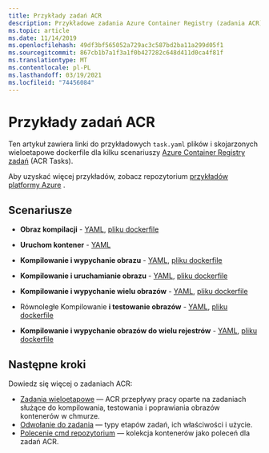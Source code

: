 ```yaml
---
title: Przykłady zadań ACR
description: Przykładowe zadania Azure Container Registry (zadania ACR) do kompilowania, uruchamiania i poprawiania obrazów kontenerów
ms.topic: article
ms.date: 11/14/2019
ms.openlocfilehash: 49df3bf565052a729ac3c587bd2ba11a299d05f1
ms.sourcegitcommit: 867cb1b7a1f3a1f0b427282c648d411d0ca4f81f
ms.translationtype: MT
ms.contentlocale: pl-PL
ms.lasthandoff: 03/19/2021
ms.locfileid: "74456084"
---
```

# <a name="acr-tasks-samples"></a>Przykłady zadań ACR

Ten artykuł zawiera linki do przykładowych `task.yaml` plików i skojarzonych wieloetapowe dockerfile dla kilku scenariuszy [Azure Container Registry zadań](container-registry-tasks-overview.md) (ACR Tasks). 

Aby uzyskać więcej przykładów, zobacz repozytorium [przykładów platformy Azure][task-examples] .

## <a name="scenarios"></a>Scenariusze

* **Obraz kompilacji**  -  [YAML](https://github.com/Azure-Samples/acr-tasks/blob/master/build-hello-world.yaml), [pliku dockerfile](https://github.com/Azure-Samples/acr-tasks/blob/master/hello-world.dockerfile)

* **Uruchom kontener**  -  [YAML](https://github.com/Azure-Samples/acr-tasks/blob/master/bash-echo.yaml)

* **Kompilowanie i wypychanie obrazu**  -  [YAML](https://github.com/Azure-Samples/acr-tasks/blob/master/build-push-hello-world.yaml), [pliku dockerfile](https://github.com/Azure-Samples/acr-tasks/blob/master/hello-world.dockerfile)

* **Kompilowanie i uruchamianie obrazu**  -  [YAML](https://github.com/Azure-Samples/acr-tasks/blob/master/build-run-hello-world.yaml), [pliku dockerfile](https://github.com/Azure-Samples/acr-tasks/blob/master/hello-world.dockerfile)

* **Kompilowanie i wypychanie wielu obrazów**  -   [YAML](https://github.com/Azure-Samples/acr-tasks/blob/master/build-push-hello-world-multi.yaml), [pliku dockerfile](https://github.com/Azure-Samples/acr-tasks/blob/master/hello-world.dockerfile)

* Równoległe Kompilowanie **i testowanie obrazów**  -   [YAML](https://github.com/Azure-Samples/acr-tasks/blob/master/when-parallel.yaml), [pliku dockerfile](https://github.com/Azure-Samples/acr-tasks/blob/master/hello-world.dockerfile)

* **Kompilowanie i wypychanie obrazów do wielu rejestrów**  -  [YAML](https://github.com/Azure-Samples/acr-tasks/blob/master/multipleRegistries/testtask.yaml), [pliku dockerfile](https://github.com/Azure-Samples/acr-tasks/blob/master/multipleRegistries/hello-world.dockerfile)


## <a name="next-steps"></a>Następne kroki

Dowiedz się więcej o zadaniach ACR:

* [Zadania wieloetapowe](container-registry-tasks-multi-step.md) — ACR przepływy pracy oparte na zadaniach służące do kompilowania, testowania i poprawiania obrazów kontenerów w chmurze.
* [Odwołanie do zadania](container-registry-tasks-reference-yaml.md) — typy etapów zadań, ich właściwości i użycie.
* [Polecenie cmd repozytorium](https://github.com/AzureCR/cmd) — kolekcja kontenerów jako poleceń dla zadań ACR.


<!-- LINKS - External -->
[task-examples]: https://github.com/Azure-Samples/acr-tasks
